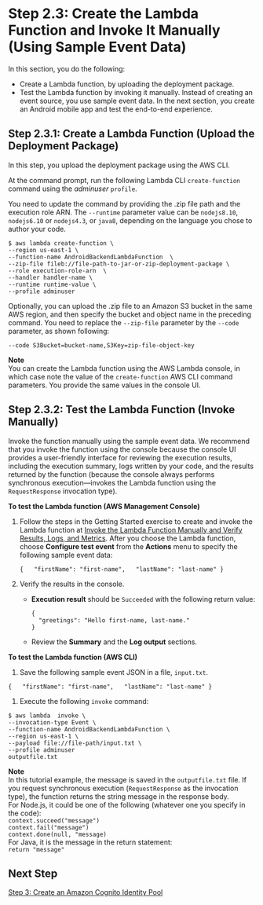 # Step 2\.3: Create the Lambda Function and Invoke It Manually \(Using Sample Event Data\)<a name="with-on-demand-custom-android-example-upload-deployment-pkg"></a>

In this section, you do the following:
+ Create a Lambda function, by uploading the deployment package\. 
+ Test the Lambda function by invoking it manually\. Instead of creating an event source, you use sample event data\. In the next section, you create an Android mobile app and test the end\-to\-end experience\.

## Step 2\.3\.1: Create a Lambda Function \(Upload the Deployment Package\)<a name="walkthrough-on-demand-custom-android-events-adminuser-create-test-function-upload-zip-test-upload"></a>

In this step, you upload the deployment package using the AWS CLI\.

At the command prompt, run the following Lambda CLI `create-function` command using the *adminuser* `profile`\. 

You need to update the command by providing the \.zip file path and the execution role ARN\. The `--runtime` parameter value can be `nodejs8.10`, `nodejs6.10` or `nodejs4.3`, or `java8`, depending on the language you chose to author your code\.

```
$ aws lambda create-function \
--region us-east-1 \
--function-name AndroidBackendLambdaFunction  \
--zip-file fileb://file-path-to-jar-or-zip-deployment-package \
--role execution-role-arn  \
--handler handler-name \
--runtime runtime-value \
--profile adminuser
```

Optionally, you can upload the \.zip file to an Amazon S3 bucket in the same AWS region, and then specify the bucket and object name in the preceding command\. You need to replace the `--zip-file` parameter by the `--code` parameter, as shown following:

```
--code S3Bucket=bucket-name,S3Key=zip-file-object-key
```

**Note**  
You can create the Lambda function using the AWS Lambda console, in which case note the value of the `create-function` AWS CLI command parameters\. You provide the same values in the console UI\.

## Step 2\.3\.2: Test the Lambda Function \(Invoke Manually\)<a name="walkthrough-on-demand-custom-android-events-adminuser-create-test-function-upload-zip-test-manual-invoke"></a>

Invoke the function manually using the sample event data\. We recommend that you invoke the function using the console because the console UI provides a user\-friendly interface for reviewing the execution results, including the execution summary, logs written by your code, and the results returned by the function \(because the console always performs synchronous execution—invokes the Lambda function using the `RequestResponse` invocation type\)\.

**To test the Lambda function \(AWS Management Console\)**

1. Follow the steps in the Getting Started exercise to create and invoke the Lambda function at [Invoke the Lambda Function Manually and Verify Results, Logs, and Metrics](get-started-create-function.md#get-started-invoke-manually)\. After you choose the Lambda function, choose **Configure test event** from the **Actions** menu to specify the following sample event data:

   ```
   {   "firstName": "first-name",   "lastName": "last-name" }
   ```

1. Verify the results in the console\.
   + **Execution result** should be `Succeeded` with the following return value:

     ```
     {
       "greetings": "Hello first-name, last-name."
     }
     ```
   + Review the **Summary** and the **Log output** sections\.

**To test the Lambda function \(AWS CLI\)**

1.  Save the following sample event JSON in a file, `input.txt`\. 

   ```
   {   "firstName": "first-name",   "lastName": "last-name" }
   ```

1.  Execute the following `invoke` command:

   ```
   $ aws lambda  invoke \
   --invocation-type Event \
   --function-name AndroidBackendLambdaFunction \
   --region us-east-1 \
   --payload file://file-path/input.txt \
   --profile adminuser 
   outputfile.txt
   ```
**Note**  
In this tutorial example, the message is saved in the `outputfile.txt` file\. If you request synchronous execution \(`RequestResponse` as the invocation type\), the function returns the string message in the response body\.   
For Node\.js, it could be one of the following \(whatever one you specify in the code\):  
`context.succeed("message")`  
`context.fail("message")`  
`context.done(null, "message)`  
For Java, it is the message in the return statement:  
`return "message"`

## Next Step<a name="with-on-demand-custom-android-example-upload-deployment-pkg-next-step"></a>

 [Step 3: Create an Amazon Cognito Identity Pool ](with-on-demand-custom-android-create-cognito-pool.md) 